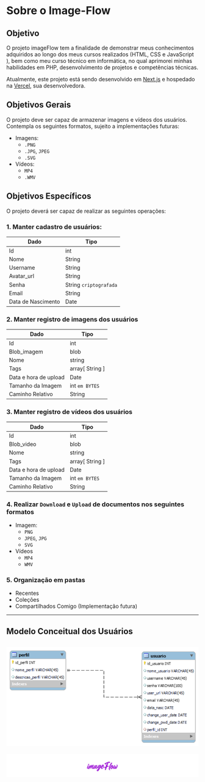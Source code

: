 # Sobre o Image-Flow
## Objetivo
O projeto imageFlow tem a finalidade de demonstrar meus conhecimentos adquiridos ao longo dos meus cursos realizados (HTML, CSS e JavaScript ), bem como meu curso técnico em informática, no qual aprimorei minhas habilidades em PHP, desenvolvimento de projetos e competências técnicas. 

Atualmente, este projeto está sendo desenvolvido em [Next.js](https://nextjs.org/) e hospedado na [Vercel](https://vercel.com/), sua desenvolvedora.

## Objetivos Gerais
O projeto deve ser capaz de armazenar imagens e vídeos dos usuários. Contempla os seguintes formatos, sujeito a implementações futuras:
- Imagens: 
  - `.PNG`
  - `.JPG`, `JPEG`
  - `.SVG`
- Vídeos:
  - `MP4`
  - `.WMV`


## Objetivos Específicos
O projeto deverá ser capaz de realizar as seguintes operações:
### 1. Manter cadastro de usuários:

| Dado | Tipo |
|-----|----|
| Id | int |
| Nome | String |
| Username | String |
| Avatar_url | String |
| Senha | String `criptografada` |
| Email | String |
| Data de Nascimento | Date |


### 2. Manter registro de imagens dos usuários

| Dado | Tipo |
|-----|----|
| Id                     | int             |
| Blob_imagem            | blob            |
| Nome                   | string          |
| Tags                   | array[ String ] |
| Data e hora de upload  | Date            |
| Tamanho da Imagem      | int `em BYTES`  | 
| Caminho Relativo       |     String      |

### 3. Manter registro de vídeos dos usuários

| Dado | Tipo |
|-----|----|
| Id | int |
| Blob_video | blob |
| Nome | string |
| Tags | array[ String ] |
| Data e hora de upload | Date |
| Tamanho da Imagem | int `em BYTES`| 
| Caminho Relativo | String |

### 4. Realizar `Download` e `Upload` de documentos nos seguintes formatos
- Imagem:
    - `PNG`
    - `JPEG`, `JPG`
    - `SVG`
- Vídeos
    - `MP4`
	- `WMV`

### 5. Organização em pastas
- Recentes
- Coleções
- Compartilhados Comigo (Implementação futura)
---
## Modelo Conceitual dos Usuários
![Modelo Conceitual do banco de Dados](/public_docs/imgs/1.1_ABOUT.png)
---

![Banner do Image-Flow](https://raw.githubusercontent.com/laube-developer/image-flow/main/example_images/2_Banner.jpg)

